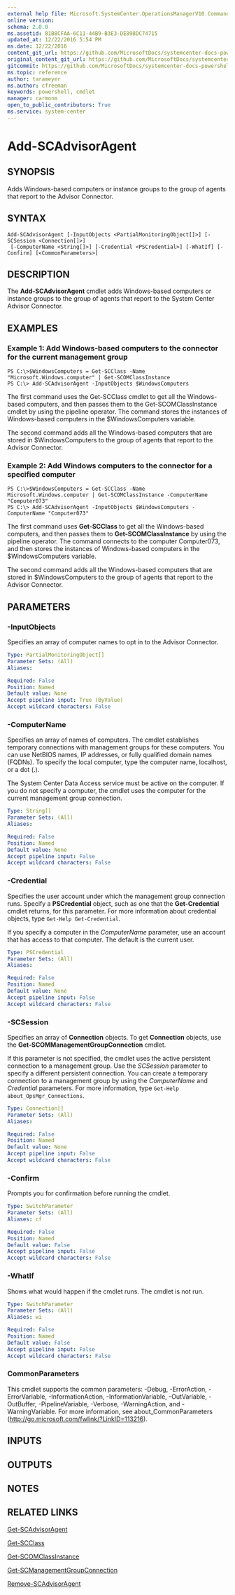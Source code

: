 ```yaml
---
external help file: Microsoft.SystemCenter.OperationsManagerV10.Commands.dll-Help.xml
online version: 
schema: 2.0.0
ms.assetid: 81B8CFAA-6C11-44B9-B3E3-DE898DC74715
updated_at: 12/22/2016 5:54 PM
ms.date: 12/22/2016
content_git_url: https://github.com/MicrosoftDocs/systemcenter-docs-powershell/blob/master/systemcenter-cmdlets/SystemCenter2016/OperationsManager/vlatest/Add-SCAdvisorAgent.md
original_content_git_url: https://github.com/MicrosoftDocs/systemcenter-docs-powershell/blob/master/systemcenter-cmdlets/SystemCenter2016/OperationsManager/vlatest/Add-SCAdvisorAgent.md
gitcommit: https://github.com/MicrosoftDocs/systemcenter-docs-powershell/blob/17c3a51bd892aad46c731d9f381f0704b4815004/systemcenter-cmdlets/SystemCenter2016/OperationsManager/vlatest/Add-SCAdvisorAgent.md
ms.topic: reference
author: tarameyer
ms.author: cfreeman
keywords: powershell, cmdlet
manager: carmonm
open_to_public_contributors: True
ms.service: system-center
---
```


# Add-SCAdvisorAgent

## SYNOPSIS
Adds Windows-based computers or instance groups to the group of agents that report to the Advisor Connector.

## SYNTAX

```
Add-SCAdvisorAgent [-InputObjects <PartialMonitoringObject[]>] [-SCSession <Connection[]>]
 [-ComputerName <String[]>] [-Credential <PSCredential>] [-WhatIf] [-Confirm] [<CommonParameters>]
```

## DESCRIPTION
The **Add-SCAdvisorAgent** cmdlet adds Windows-based computers or instance groups to the group of agents that report to the System Center Advisor Connector.

## EXAMPLES

### Example 1: Add Windows-based computers to the connector for the current management group
```
PS C:\>$WindowsComputers = Get-SCClass -Name "Microsoft.Windows.computer" | Get-SCOMClassInstance
PS C:\> Add-SCAdvisorAgent -InputObjects $WindowsComputers
```

The first command uses the Get-SCClass cmdlet to get all the Windows-based computers, and then passes them to the Get-SCOMClassInstance cmdlet by using the pipeline operator.
The command stores the instances of Windows-based computers in the $WindowsComputers variable.

The second command adds all the Windows-based computers that are stored in $WindowsComputers to the group of agents that report to the Advisor Connector.

### Example 2: Add Windows computers to the connector for a specified computer
```
PS C:\>$WindowsComputers = Get-SCClass -Name Microsoft.Windows.computer | Get-SCOMClassInstance -ComputerName "Computer073"
PS C:\> Add-SCAdvisorAgent -InputObjects $WindowsComputers -ComputerName "Computer073"
```

The first command uses **Get-SCClass** to get all the Windows-based computers, and then passes them to **Get-SCOMClassInstance** by using the pipeline operator.
The command connects to the computer Computer073, and then stores the instances of Windows-based computers in the $WindowsComputers variable.

The second command adds all the Windows-based computers that are stored in $WindowsComputers to the group of agents that report to the Advisor Connector.

## PARAMETERS

### -InputObjects
Specifies an array of computer names to opt in to the Advisor Connector.

```yaml
Type: PartialMonitoringObject[]
Parameter Sets: (All)
Aliases: 

Required: False
Position: Named
Default value: None
Accept pipeline input: True (ByValue)
Accept wildcard characters: False
```

### -ComputerName
Specifies an array of names of computers.
The cmdlet establishes temporary connections with management groups for these computers.
You can use NetBIOS names, IP addresses, or fully qualified domain names (FQDNs).
To specify the local computer, type the computer name, localhost, or a dot (.).

The System Center Data Access service must be active on the computer.
If you do not specify a computer, the cmdlet uses the computer for the current management group connection.

```yaml
Type: String[]
Parameter Sets: (All)
Aliases: 

Required: False
Position: Named
Default value: None
Accept pipeline input: False
Accept wildcard characters: False
```

### -Credential
Specifies the user account under which the management group connection runs.
Specify a **PSCredential** object, such as one that the **Get-Credential** cmdlet returns, for this parameter.
For more information about credential objects, type `Get-Help Get-Credential`.

If you specify a computer in the *ComputerName* parameter, use an account that has access to that computer.
The default is the current user.

```yaml
Type: PSCredential
Parameter Sets: (All)
Aliases: 

Required: False
Position: Named
Default value: None
Accept pipeline input: False
Accept wildcard characters: False
```

### -SCSession
Specifies an array of **Connection** objects.
To get **Connection** objects, use the **Get-SCOMManagementGroupConnection** cmdlet.

If this parameter is not specified, the cmdlet uses the active persistent connection to a management group.
Use the *SCSession* parameter to specify a different persistent connection.
You can create a temporary connection to a management group by using the *ComputerName* and *Credential* parameters.
For more information, type `Get-Help about_OpsMgr_Connections`.

```yaml
Type: Connection[]
Parameter Sets: (All)
Aliases: 

Required: False
Position: Named
Default value: None
Accept pipeline input: False
Accept wildcard characters: False
```

### -Confirm
Prompts you for confirmation before running the cmdlet.

```yaml
Type: SwitchParameter
Parameter Sets: (All)
Aliases: cf

Required: False
Position: Named
Default value: False
Accept pipeline input: False
Accept wildcard characters: False
```

### -WhatIf
Shows what would happen if the cmdlet runs.
The cmdlet is not run.

```yaml
Type: SwitchParameter
Parameter Sets: (All)
Aliases: wi

Required: False
Position: Named
Default value: False
Accept pipeline input: False
Accept wildcard characters: False
```

### CommonParameters
This cmdlet supports the common parameters: -Debug, -ErrorAction, -ErrorVariable, -InformationAction, -InformationVariable, -OutVariable, -OutBuffer, -PipelineVariable, -Verbose, -WarningAction, and -WarningVariable. For more information, see about_CommonParameters (http://go.microsoft.com/fwlink/?LinkID=113216).

## INPUTS

## OUTPUTS

## NOTES

## RELATED LINKS

[Get-SCAdvisorAgent](xref:SystemCenter2016/OperationsManager/vlatest/Get-SCAdvisorAgent.md)

[Get-SCClass](xref:SystemCenter2016/OperationsManager/vlatest/Get-SCClass.md)

[Get-SCOMClassInstance](xref:SystemCenter2016/OperationsManager/vlatest/Get-SCOMClassInstance.md)

[Get-SCManagementGroupConnection](xref:SystemCenter2016/OperationsManager/vlatest/Get-SCManagementGroupConnection.md)

[Remove-SCAdvisorAgent](xref:SystemCenter2016/OperationsManager/vlatest/Remove-SCAdvisorAgent.md)

